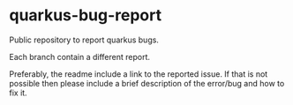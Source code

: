 # quarkus-bug-report
Public repository to report quarkus bugs.

Each branch contain a different report.

Preferably, the readme include a link to the reported issue.
If that is not possible then please include a brief description of the error/bug 
and how to fix it.
